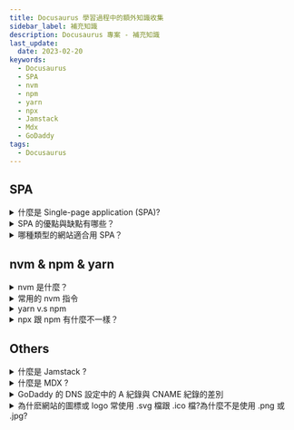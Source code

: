 ```yaml
---
title: Docusaurus 學習過程中的額外知識收集
sidebar_label: 補充知識
description: Docusaurus 專案 - 補充知識
last_update:
  date: 2023-02-20
keywords:
  - Docusaurus
  - SPA
  - nvm
  - npm
  - yarn
  - npx
  - Jamstack
  - Mdx
  - GoDaddy
tags:
  - Docusaurus
---
```



## **SPA**
<details>
  <summary>
    什麼是 Single-page application (SPA)?
  </summary>

單頁應用程式 `(Single-page Application, SPA)` 是一種 Web 應用程式，它只使用一個 HTML 頁面呈現所有內容。**當使用者與應用程式互動時，頁面不會完全重新載入，而是透過 JavaScript 動態地更新內容**。這有助於提高使用者體驗，因為頁面載入速度更快，並且不會中斷使用者操作。

與傳統的多頁應用程式不同，單頁應用程式通常使用 `AJAX` 和 `JavaScript` 實現前端路由，以實現不同的頁面切換而不重新載入整個頁面。這可以提高使用者體驗和應用程式的效率，因為這樣可以省去不必要的頁面重新載入，從而減少網絡流量和提高頁面加載速度。此外，單頁應用程式通常也支持離線操作，這對於使用者在無網絡連接時也能使用應用程式是非常有益的。

`AJAX (非同步 JavaScript 和 XML)` 和 JavaScript 是前端開發技術，但在實現上有所不同。**AJAX 是一種不重新載入整個頁面的情況下與伺服器通訊的技術**。它使用 JavaScript 發送 HTTP 請求，從伺服器獲取數據，並在頁面上動態更新內容。**JavaScript 是一種客戶端腳本語言，用於實現頁面上的互動和動態效果**。它可以通過 DOM (文檔對象模型) 操作 HTML 元素，實現頁面的動態更新。

因此，我們可以說，AJAX 是用於不重新載入整個頁面的情況下與伺服器通訊的技術，而 JavaScript 則是用於實現頁面互動和動態效果的腳本語言。在單頁應用程式中，AJAX 用於後端數據互動，JavaScript 用於前端更新和實現路由。

</details>

<details>
  <summary>
    SPA 的優點與缺點有哪些？
  </summary>

`優點：`
1. 更快的用戶體驗：因為 SPA 只需在頁面上更新特定區域，而不需要重新加載整個頁面，因此可以提高用戶體驗的速度。
2. 更低的服務器負擔：因為 SPA 只需向伺服器發送少量數據，因此可以降低伺服器的負擔。
3. 更簡單的開發：因為 SPA 把所有的路由都實現在客戶端，因此可以簡化開發流程。

`缺點：`

1. SEO 難以實現：因為 SPA 只有一個頁面，搜索引擎爬蟲可能無法抓取所有內容，因此 SEO 可能更難實現。
2. 難以診斷問題：如果出現錯誤，可能比較難以診斷問題的根源，因為 SPA 把所有邏輯都實現在客戶端。
3. 增加了客戶端的負擔：因為 SPA 把所有路由實現在客戶端，因此可能增加客戶端的負擔。
   
</details>

<details>
  <summary>
    哪種類型的網站適合用 SPA？
  </summary>

單頁應用程式 (Single-page Application, SPA) 適合用於以下類型的網站：

1. 富互動頁面：如果網站需要大量的互動，例如拖曳、放縮和選擇，則 SPA 可以提供更快、更流暢的用戶體驗。
2. 即時應用：如果網站需要實時數據，例如聊天、實時協作和即時交易，則 SPA 可以提供更快的實時響應。
3. 移動應用：如果網站需要提供移動端用戶體驗，則 SPA 可以提供更快、更方便的移動端用戶體驗。
4. 內容密集型網站：如果網站的內容比較密集，例如在線商城、餐廳菜單和電影院預告，則 SPA 可以提供更快、更流暢的內容體驗。

</details>


## **nvm & npm & yarn**
<details>
  <summary>
    nvm 是什麼？
  </summary>

`nvm (Node Version Manager)` 是一個命令行工具，可以在同一個系統中管理多個 Node.js 版本。它允許您在不改變全局 Node.js 安裝的情況下，輕鬆切換不同版本的 `Node.js` 和 `npm`（Node Package Manager）。這對於開發人員來說非常方便，因為他們可以在不同項目之間切換不同版本的 Node.js，並保證不會與其他項目產生版本衝突。若偏好以 yarn 取代 npm 做套件管理，可以先切用 nvm 切換到使用的 Node.js 版本並執行以下指令安裝 yarn:
```bash
nvm use [version]
npm install -g yarn
```

在這個版本下安裝 yarn 後，你就可以使用 `yarn` 命令管理 npm 套件。
</details>

<details>
  <summary>
    常用的 nvm 指令
  </summary>

- **`nvm install <version>`**：安裝特定版本的 Node.js。
- **`nvm use <version>`**：切換到特定版本的 Node.js。
- **`nvm list`**：顯示當前系統中已安裝的所有 Node.js 版本。
- **`nvm current`**：顯示當前使用的 Node.js 版本。
- **`nvm alias <name> <version>`**：為特定版本的 Node.js 設置一個別名。
- **`nvm unalias <name>`**：刪除特定版本的 Node.js 的別名。
- **`nvm ls-remote`**：顯示可以安裝的所有 Node.js 版本。
- **`nvm deactivate`**：停用當前版本的 Node.js。
- **`nvm reinstall-packages <version>`**：重新安裝特定版本的 Node.js 中的所有 npm 套件。
- **`nvm unload`**：卸載 nvm 並返回到系統默認版本的 Node.js。

</details>


<details>
  <summary>
    yarn v.s npm 
  </summary>

`yarn` 和 `npm` 是 Node.js 的兩種包管理器。

npm 是 Node.js 的默認包管理器，並且隨著 Node.js 一起安裝。它可以用來安裝、升級、管理專案中使用的包。Yarn 是一個 Facebook 推出的替代 npm 的包管理器，具有比 npm 更快、更穩定、更可靠的特點。它使用自己的儲存庫和風格，但是可以完全兼容 npm，可以通過更改一些設定來使用 npm 儲存庫。

主要的差異點包括：

- `速度`：Yarn 可以在安裝包的時候更快的下載及安裝，因為它使用了自己的高效的儲存庫。
- `穩定性`：Yarn 可以保證在安裝相同版本的包時獲得相同的結果，即使是在不同的開發環境或時間。
- `可靠性`：Yarn 可以解決 npm 常見的一些問題，例如安裝錯誤或不完整的包等。

總的來說，Yarn 是一個比 npm 更快、更穩定、更可靠的包管理器，但是不是所有的專案都需要使用它，具體的選擇取決於您的需求和偏好。

</details>


<details>
  <summary>
    npx 跟 npm 有什麼不一樣？
  </summary>

`npx` 和 `npm` 是 Node.js 的兩種命令行工具。

**npm 是一個全局的包管理器**，它允許開發人員安裝、升級、管理 Node.js 專案中使用的包。它是隨著 Node.js 一起安裝的，並且可以透過命令行來運行。

**npx 是 npm 的一個工具**，它允許開發人員在不安裝任何全局包的情況下，透過命令行直接執行 npm 包。它可以確保在執行命令時使用的是該命令所需的版本，而不需要全局安裝任何版本。

例如，如果您需要在專案中執行某個命令，並且希望確保使用的是該命令所需的版本，您可以使用 npx 來執行，例如：

```bash
npx <command>
```

這將會確保在執行命令時使用正確的版本，並且不會對系統造成影響。

</details>


## **Others**
<details>
  <summary>
    什麼是 Jamstack ?
  </summary>

`Jamstack` 是一種網站架構模型，主要基於靜態網頁技術和 API，以提供快速、安全和可靠的網站體驗。Jamstack 的名稱是由`「JavaScript」、「APIs」和「Markup」`三個字母組成的。

**Jamstack 的網站在架設時會先預先生成所有頁面的靜態 HTML，再通過 API 來獲取動態內容。**當使用者請求網站時，瀏覽器直接載入預先生成的靜態 HTML，因此網站的顯示速度非常快。此外，因為靜態 HTML 可以直接存儲在 CDN 上，因此網站也具有很高的可靠性和安全性。

Jamstack 在適用對象上非常適合那些不需要頻繁更新或者大量的動態內容的網站，例如靜態網站、博客、個人網站、小型產品網站等。它提供了一個簡單、快速和可靠的網站開發架構，可以為開發人員和站點網站提供很大的優勢。

</details>


<details>
  <summary>
    什麼是 MDX ?
  </summary>

**`MDX` 是一種把 Markdown 和 JSX 混合在一起的語法，用於構建 React 網站。**它允許開發人員在 Markdown 文件中插入 React 組件，並在 Markdown 內容上進行互動和動態呈現。

MDX 允許開發人員以簡單、易讀的方式撰寫網頁內容，並可以使用 React 組件來增強內容的互動性和呈現效果。這種技術的優點在於，開發人員可以將內容和應用邏輯分離，使其易於維護和更新。MDX 的使用方式非常簡單，開發人員只需在 Markdown 文件中插入 JSX 語法即可，例如：

```markdown
# Hello, World!

<MyComponent />
```

在這個範例中，開發人員可以在 Markdown 文件中插入一個叫做 "MyComponent" 的 React 組件，以進行互動或呈現更加複雜的內容。由於 MDX 可以和多種靜態網頁生成器（如 Gatsby、Next.js 等）整合，因此可以運用在多種不同的 Jamstack 網站開發案例中。

</details>


<details>
  <summary>
    GoDaddy 的 DNS 設定中的 A 紀錄與 CNAME 紀錄的差別
  </summary>

A 記錄和 CNAME 記錄是兩種不同類型的 DNS 記錄，它們在功能和用途方面有所不同。

A 記錄（也稱為「地址記錄」）是一種 DNS 記錄，它將域名映射到特定的 IP 地址。因此，當訪問帶有 A 記錄的域名時，瀏覽器將根據 A 記錄提供的 IP 地址發送 HTTP 請求。例如，如果你想將 "**[www.example.com](http://www.example.com/)**" 指向 IP 地址為 "192.168.1.1" 的伺服器，你可以在 GoDaddy 中設定一個 A 記錄，將 "www" 子域名指向 "192.168.1.1"。

CNAME 記錄（也稱為「別名記錄」）是一種 DNS 記錄，它將一個域名映射到另一個域名。因此，當訪問帶有 CNAME 記錄的域名時，瀏覽器將按照 CNAME 記錄提供的域名發送 HTTP 請求。因此，如果若希望將自己的域名映射到特定的 IP 地址，則應使用 A 記錄。但是，如果您希望將您的域名映射到另一個域名，則應使用 CNAME 記錄。

在 GoDaddy 的 DNS 記錄列表中選擇的這個 CNAME 記錄的名稱為 `note`，資料為 `cname.vercel-dns.com`。這意味著您將 `note.boshkuo.com` 網域名稱映射到 Vercel 的 `cname.vercel-dns.com` 網域。

這意味著當用戶訪問 `note.boshkuo.com` 時，他們將被重定向到您在 Vercel 中指定的網域，並且 Vercel 將提供您的網站内容。

</details>


<details>
  <summary>
    為什麽網站的圖標或 logo 常使用 .svg 檔跟 .ico 檔?為什麼不是使用 .png 或 .jpg?
  </summary>

**1. 無損縮放：** SVG 可以無損縮放，而且不會失去畫質，這對於在不同大小和分辨率的設備上展示圖標或 logo 是非常重要的。相反，PNG 和 JPG 格式的圖像會因為放大或縮小而失去畫質。  
**2. 矢量圖形：** SVG 是矢量圖形格式，可以使用數學方程式描述圖像，而 PNG 和 JPG 是點陣圖形格式，需要在像素級別上描述圖像。因此，SVG 可以保持清晰，而且文件大小比 PNG 和 JPG 更小，加快了網站載入速度。  
**3. 多平台支持：** ICO 檔是 Windows 平台特定的圖標檔格式，可用於在不同的 Windows 軟體中顯示圖標，而 SVG 是一種跨平台的矢量圖形格式，可以在各種設備和瀏覽器中使用。

</details>